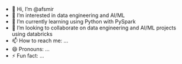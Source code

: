 - 👋 Hi, I’m @afsmir
- 👀 I’m interested in data engineering and AI/ML
- 🌱 I’m currently learning using Python with PySpark
- 💞️ I’m looking to collaborate on data engineering and AI/ML projects using databricks
- 📫 How to reach me: ...
- 😄 Pronouns: ...
- ⚡ Fun fact: ...

<!---
afsmir/afsmir is a ✨ special ✨ repository because its `README.md` (this file) appears on your GitHub profile.
You can click the Preview link to take a look at your changes.
--->
